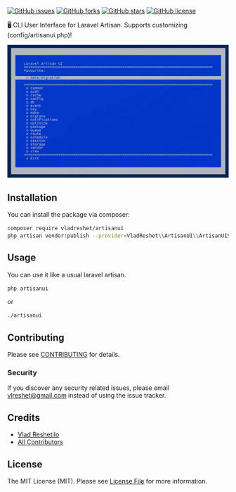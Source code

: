[![GitHub issues](https://img.shields.io/github/issues/VladReshet/Artisanui)](https://github.com/VladReshet/Artisanui/issues)
[![GitHub forks](https://img.shields.io/github/forks/VladReshet/Artisanui)](https://github.com/VladReshet/Artisanui/network)
[![GitHub stars](https://img.shields.io/github/stars/VladReshet/Artisanui)](https://github.com/VladReshet/Artisanui/stargazers)
[![GitHub license](https://img.shields.io/github/license/VladReshet/Artisanui)](https://github.com/VladReshet/ArtisanUI/blob/master/LICENSE)


🖥️ CLI User Interface for Laravel Artisan. Supports customizing (config/artisanui.php)!

![Preview](./preview.jpg)

## Installation

You can install the package via composer:

```bash
composer require vladreshet/artisanui
php artisan vendor:publish --provider=VladReshet\\ArtisanUI\\ArtisanUIServiceProvider
```

## Usage

You can use it like a usual laravel artisan.

``` bash
php artisanui
```
or
``` bash
./artisanui
```

## Contributing

Please see [CONTRIBUTING](CONTRIBUTING.md) for details.

### Security

If you discover any security related issues, please email vlreshet@gmail.com instead of using the issue tracker.

## Credits

- [Vlad Reshetilo](https://github.com/vladreshet)
- [All Contributors](../../contributors)

## License

The MIT License (MIT). Please see [License File](LICENSE.md) for more information.
